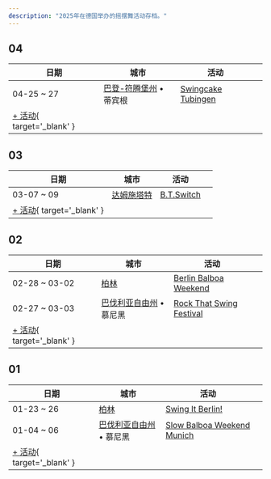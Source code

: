 ```yaml
---
description: "2025年在德国举办的摇摆舞活动存档。"
---
```


## 04

| 日期 | 城市 | 活动 | |
| --- | --- | --- | --- |
| 04-25 ~ 27 | [巴登-符腾堡州](by_city.md#baden-wurttemberg) • 蒂宾根 | [Swingcake Tubingen](swingcake-tubingen-2025.md) |  |
| [+ 活动](https://github.com/swingdance/events/issues/new?assignees=&labels=add+event&projects=&template=02-add_entity.yml&title=%5B2025%2Fde%5D%20%3CName%3E&region=de&province=&city=&org_id=&date_starts=2025-04-&date_ends=2025-04-){ target='_blank' }

## 03

| 日期 | 城市 | 活动 | |
| --- | --- | --- | --- |
| 03-07 ~ 09 | [达姆施塔特](by_city.md#darmstadt) | [B.T.Switch](b-t-switch-2025.md) |  |
| [+ 活动](https://github.com/swingdance/events/issues/new?assignees=&labels=add+event&projects=&template=02-add_entity.yml&title=%5B2025%2Fde%5D%20%3CName%3E&region=de&province=&city=&org_id=&date_starts=2025-03-&date_ends=2025-03-){ target='_blank' }

## 02

| 日期 | 城市 | 活动 | |
| --- | --- | --- | --- |
| 02-28 ~ 03-02 | [柏林](by_city.md#berlin) | [Berlin Balboa Weekend](berlin-balboa-weekend-2025.md) |  |
| 02-27 ~ 03-03 | [巴伐利亚自由州](by_city.md#bavaria) • 慕尼黑 | [Rock That Swing Festival](rock-that-swing-festival-2025.md) |  |
| [+ 活动](https://github.com/swingdance/events/issues/new?assignees=&labels=add+event&projects=&template=02-add_entity.yml&title=%5B2025%2Fde%5D%20%3CName%3E&region=de&province=&city=&org_id=&date_starts=2025-02-&date_ends=2025-02-){ target='_blank' }

## 01

| 日期 | 城市 | 活动 | |
| --- | --- | --- | --- |
| 01-23 ~ 26 | [柏林](by_city.md#berlin) | [Swing It Berlin!](swing-it-berlin-2025.md) |  |
| 01-04 ~ 06 | [巴伐利亚自由州](by_city.md#bavaria) • 慕尼黑 | [Slow Balboa Weekend Munich](slow-balboa-weekend-munich-2025.md) |  |
| [+ 活动](https://github.com/swingdance/events/issues/new?assignees=&labels=add+event&projects=&template=02-add_entity.yml&title=%5B2025%2Fde%5D%20%3CName%3E&region=de&province=&city=&org_id=&date_starts=2025-01-&date_ends=2025-01-){ target='_blank' }
